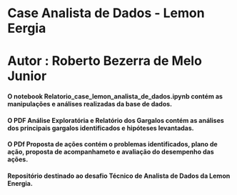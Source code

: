 # Case Analista de Dados - Lemon Eergia
# Autor : Roberto Bezerra de Melo Junior

#### O notebook Relatorio_case_lemon_analista_de_dados.ipynb contém as manipulações e análises realizadas da base de dados.
#### O PDF Análise Exploratória e Relatório dos Gargalos contém as análises dos principais gargalos identificados e hipóteses levantadas.
#### O PDf Proposta de ações contém o problemas identificados, plano de ação, proposta de acompanhameto e avaliação do desempenho das ações.
#### Repositório destinado ao desafio Técnico de Analista de Dados da Lemon Energia. 
